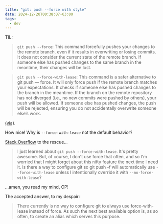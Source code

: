 ```yaml
---
title: "git: push --force with style"
date: 2024-12-20T00:38:07-03:00
tags:
  - dev
---
```


TIL:

> `git push --force`: This command forcefully pushes your changes to the remote
> branch, even if it results in overwriting or losing commits. It does not
> consider the current state of the remote branch. If someone else has pushed
> changes to the same branch in the meantime, their changes will be lost.

> `git push --force-with-lease`: This command is a safer alternative to git push
> — force. It will only force push if the remote branch matches your
> expectations. It checks if someone else has pushed changes to the branch in
> the meantime. If the branch on the remote repository has not diverged (i.e.,
> no new commits were pushed by others), your push will be allowed. If someone
> else has pushed changes, the push will be rejected, ensuring you do not
> accidentally overwrite someone else’s work.


[(via)](https://medium.com/@sahilsahilbhatia/git-push-force-with-lease-vs-force-ecae72601e80).

How nice! Why is `--force-with-lease` not the default behavior?

[Stack
Overflow](https://stackoverflow.com/questions/30542491/push-force-with-lease-by-default)
to the rescue...

> I just learned about `git push --force-with-lease`. It's pretty awesome. But,
> of course, I don't use force that often, and so I'm worried that I might
> forget about this nifty feature the next time I need it. Is there a way to
> configure git so git push -f will automatically use `--force-with-lease`
> unless I intentionally override it with `--no-force-with-lease`?

...amen, you read my mind, OP!

The accepted answer, to my despair:

> There currently is no way to configure git to always use force-with-lease
> instead of force. As such the next best available option is, as so often, to
> create an alias which serves this purpose.
